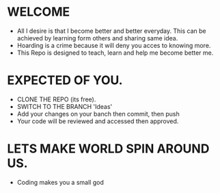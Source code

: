 # WELCOME
- All I desire is that I become better and better everyday. This can be achieved by learning form others and sharing same idea.
- Hoarding is a crime because it will deny you acces to knowing more.
- This Repo is designed to teach, learn and help me become better me.
# 
# EXPECTED OF YOU.
- CLONE THE REPO (its free).
- SWITCH TO THE BRANCH 'Ideas'
- Add your changes on your banch then commit, then push
- Your code will be reviewed and accessed then approved.
 # 
 # LETS MAKE WORLD SPIN AROUND US.
- Coding makes you a small god
